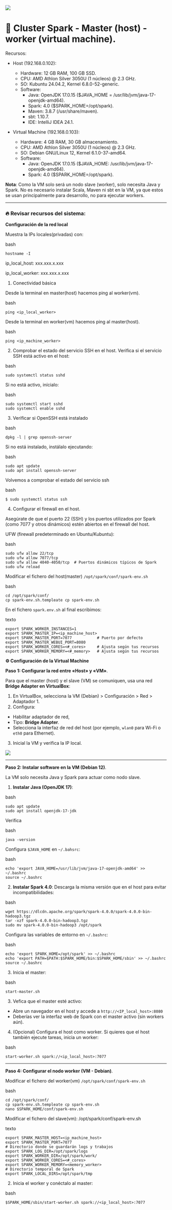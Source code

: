 ![](https://raw.githubusercontent.com/gabrielfernando01/cluster_vb/main/image/cover.png)

# 🎯 Cluster Spark - Master (host) - worker (virtual machine).

Recursos:

- Host (192.168.0.102):
  - Hardware: 12 GB RAM, 100 GB SSD.
  - CPU: AMD Athlon Silver 3050U (1 núcleos) @ 2.3 GHz.
  - SO: Kubuntu 24.04.2, Kernel 6.8.0-52-generic.
  - Software:
  	- Java: OpenJDK 17.0.15 ($JAVA_HOME = /usr/lib/jvm/java-17-openjdk-amd64).
    - Spark: 4.0 ($SPARK_HOME=/opt/spark).
    - Maven: 3.8.7 (/usr/share/maven).
    - sbt: 1.10.7.
    - IDE: IntelliJ IDEA 24.1.

- Virtual Machine (192.168.0.103):
  - Hardware: 4 GB RAM, 30 GB almacenamiento.
  - CPU: AMD Athlon Silver 3050U (1 núcleos) @ 2.3 GHz.
  - SO: Debian GNU/Linux 12, Kernel 6.1.0-37-amd64.
  - Software:
	  + Java: OpenJDK 17.0.15 ($JAVA_HOME: /usr/lib/jvm/java-17-openjdk-amd64).
	  + Spark: 4.0 ($SPARK_HOME=/opt/spark).

**Nota**: Como la VM solo será un nodo slave (worker), solo necesita Java y Spark. No es necesario instalar Scala, Maven ni sbt en la VM, ya que estos se usan principalmente para desarrollo, no para ejecutar workers.

***

### 🔥 Revisar recursos del sistema:

**Configuración de la red local**

Muestra la IPs locales(privadas) con:

bash
```
hostname -I
```

ip_local_host: xxx.xxx.x.xxx

ip_local_worker: xxx.xxx.x.xxx

1. Conectividad básica

Desde la terminal en master(host) hacemos ping al worker(vm). 

bash
```
ping <ip_local_worker>
```

Desde la terminal en worker(vm) hacemos ping al master(host).

bash
```
ping <ip_machine_worker>
```

2. Comprobar el estado del servicio SSH en el host. Verifica si el servicio SSH está activo en el host:

bash
```
sudo systemctl status sshd
```

Si no está activo, inícialo:

bash
```
sudo systemctl start sshd
sudo systemctl enable sshd
```

3. Verificar si OpenSSH está instalado

bash
```
dpkg -l | grep openssh-server
```

Si no está instalado, instálalo ejecutando:

bash
```
sudo apt update
sudo apt install openssh-server
```

Volvemos a comprobar el estado del servicio ssh

bash
```
$ sudo systemctl status ssh
```

4. Configurar el firewall en el host.

Asegúrate de que el puerto 22 (SSH) y los puertos utilizados por Spark (como 7077 y otros dinámicos) estén abiertos en el firewall del host.

UFW (firewall predeterminado en Ubuntu/Kubuntu):

bash
```
sudo ufw allow 22/tcp
sudo ufw allow 7077/tcp
sudo ufw allow 4040-4050/tcp  # Puertos dinámicos típicos de Spark
sudo ufw reload
```

Modificar el fichero del host(master) <code>/opt/spark/conf/spark-env.sh</code>

bash
```
cd /opt/spark/conf/
cp spark-env.sh.templeate cp spark-env.sh
```

En el fichero <code>spark.env.sh</code> al final escribimos:

texto
```
export SPARK_WORKER_INSTANCES=1
export SPARK_MASTER_IP=<ip_machine_host>
export SPARK_MASTER_PORT=7077			# Puerto por defecto
export SPARK_MASTER_WEBUI_PORT=8080
export SPARK_WORKER_CORES=<#_cores>  	# Ajusta según tus recursos
export SPARK_WORKER_MEMORY=<#_memory>	# Ajusta según tus recursos
```

**⚙️ Configuración de la Virtual Machine**

**Paso 1: Configurar la red entre «Host» y «VM»**.

Para que el master (host) y el slave (VM) se comuniquen, usa una red **Bridge Adapter en VirtualBox**:

1. En VirtualBox, selecciona la VM (Debian) > Configuración > Red > Adaptador 1.
2. Configura:
- Habilitar adaptador de red,
- Tipo: **Bridge Adapter**.
- Selecciona la interfaz de red del host (por ejemplo, <code>wlan0</code> para Wi-Fi o <code>eth0</code> para Ethernet).
3. Inicial la VM y verifica la IP local.

![](https://raw.githubusercontent.com/gabrielfernando01/cluster_vb/main/image/bridge_adapter.png)

***
**Paso 2: Instalar software en la VM (Debian 12)**.

La VM solo necesita Java y Spark para actuar como nodo slave.

1. **Instalar Java (OpenJDK 17)**:

bash
```
sudo apt update
sudo apt install openjdk-17-jdk
```

Verifica

bash
```
java -version
```

Configura <code>$JAVA_HOME</code> en <code>~/.bahsrc</code>:

bash
```
echo 'export JAVA_HOME=/usr/lib/jvm/java-17-openjdk-amd64' >> ~/.bashrc
source ~/.bashrc
``` 

2. **Instalar Spark 4.0**: Descarga la misma versión que en el host para evitar incompatibilidades:

bash
```
wget https://dlcdn.apache.org/spark/spark-4.0.0/spark-4.0.0-bin-hadoop3.tgz
tar -xzf spark-4.0.0-bin-hadoop3.tgz
sudo mv spark-4.0.0-bin-hadoop3 /opt/spark
```

Configura las variables de entorno en <code>~/.bashrc</code>:

bash
```
echo 'export SPARK_HOME=/opt/spark' >> ~/.bashrc
echo 'export PATH=$PATH:$SPARK_HOME/bin:$SPARK_HOME/sbin' >> ~/.bashrc
source ~/.bashrc
```

3. Inicia el master:

bash
```
start-master.sh
```

3. Vefica que el master esté activo:

- Abre un navegador en el host y accede a <code>http://<IP_local_host>:8080</code>
- Deberías ver la interfaz web de Spark con el master activo (sin workers aún).

4. (Opcional) Configura el host como worker. Si quieres que el host también ejecute tareas, inicia un worker:

bash
```
start-worker.sh spark://<ip_local_host>:7077
```

***
**Paso 4: Configurar el nodo worker (VM - Debian)**.

Modificar el fichero del worker(vm) <code>/opt/spark/conf/spark-env.sh</code>

bash
```
cd /opt/spark/conf/
cp spark-env.sh.templeate cp spark-env.sh
nano $SPARK_HOME/conf/spark-env.sh
```

Modificar el fichero del slave(vm): /opt/spark/conf/spark-env.sh

texto
```
export SPARK_MASTER_HOST=<ip_machine_host>
export SPARK_MASTER_PORT=7077
# Directorio donde se guardarán logs y trabajos
export SPARK_LOG_DIR=/opt/spark/logs
export SPARK_WORKER_DIR=/opt/spark/work/
export SPARK_WORKER_CORES=<#_cores>
export SPARK_WORKER_MEMORY=<memory_worker>
# Directorio temporal de Spark
export SPARK_LOCAL_DIRS=/opt/spark/tmp
```

2. Inicia el worker y conéctalo al master:

bash
```
$SPARK_HOME/sbin/start-worker.sh spark://<ip_local_host>:7077
```

